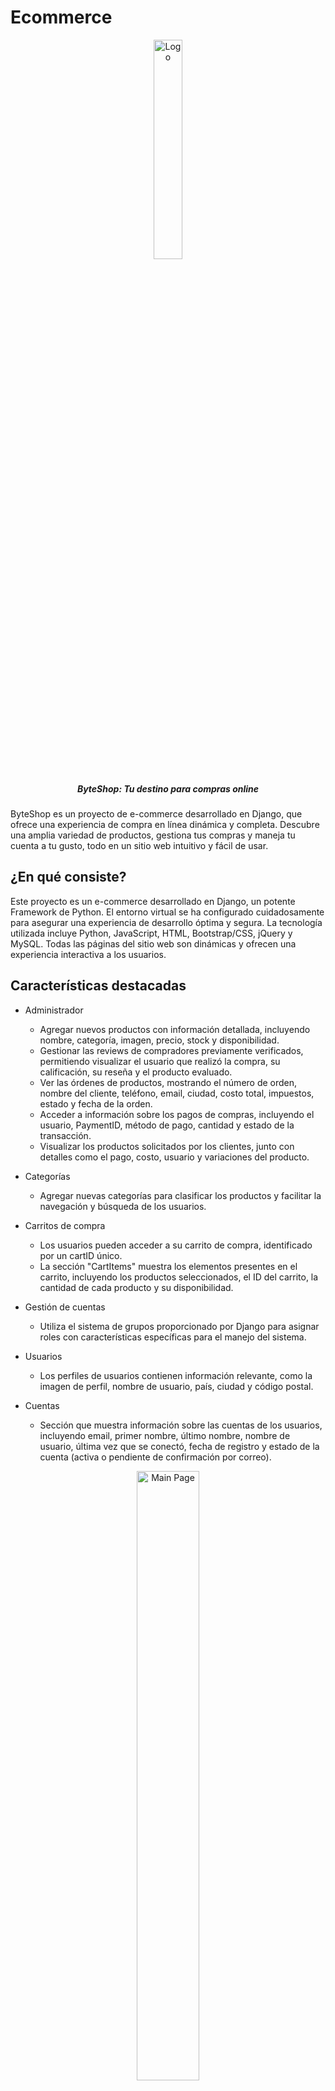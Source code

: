 # Ecommerce  
<p align="center">
  <img src="https://github.com/yonaiker95/ecommerce/blob/main/img-git/Logo.png" alt="Logo" style="width: 30%; max-width: 200px;">
</p>
<h5 align="center">ByteShop: Tu destino para compras online</h5>

ByteShop es un proyecto de e-commerce desarrollado en Django, que ofrece una experiencia de compra en línea dinámica y completa. Descubre una amplia variedad de productos, gestiona tus compras y maneja tu cuenta a tu gusto, todo en un sitio web intuitivo y fácil de usar.

## ¿En qué consiste?

Este proyecto es un e-commerce desarrollado en Django, un potente Framework de Python. El entorno virtual se ha configurado cuidadosamente para asegurar una experiencia de desarrollo óptima y segura. La tecnología utilizada incluye Python, JavaScript, HTML, Bootstrap/CSS, jQuery y MySQL. Todas las páginas del sitio web son dinámicas y ofrecen una experiencia interactiva a los usuarios.

## Características destacadas

- Administrador
  * Agregar nuevos productos con información detallada, incluyendo nombre, categoría, imagen, precio, stock y disponibilidad.
  * Gestionar las reviews de compradores previamente verificados, permitiendo visualizar el usuario que realizó la compra, su calificación, su reseña y el producto     evaluado.
  * Ver las órdenes de productos, mostrando el número de orden, nombre del cliente, teléfono, email, ciudad, costo total, impuestos, estado y fecha de la orden.
  * Acceder a información sobre los pagos de compras, incluyendo el usuario, PaymentID, método de pago, cantidad y estado de la transacción.
  * Visualizar los productos solicitados por los clientes, junto con detalles como el pago, costo, usuario y variaciones del producto.

- Categorías
  * Agregar nuevas categorías para clasificar los productos y facilitar la navegación y búsqueda de los usuarios.

- Carritos de compra
  * Los usuarios pueden acceder a su carrito de compra, identificado por un cartID único.
  * La sección "CartItems" muestra los elementos presentes en el carrito, incluyendo los productos seleccionados, el ID del carrito, la cantidad de cada producto y 
    su disponibilidad.

- Gestión de cuentas
  * Utiliza el sistema de grupos proporcionado por Django para asignar roles con características específicas para el manejo del sistema.

- Usuarios
  * Los perfiles de usuarios contienen información relevante, como la imagen de perfil, nombre de usuario, país, ciudad y código postal.

- Cuentas
  * Sección que muestra información sobre las cuentas de los usuarios, incluyendo email, primer nombre, último nombre, nombre de usuario, última vez que se      conectó, fecha de registro y estado de la cuenta (activa o pendiente de confirmación por correo).
 
<p align="center">
  <img src="https://github.com/yonaiker95/ecommerce/blob/main/img-git/Main_Page.png" alt="Main Page" style="width: 50%; max-width: 200px;">
</p>

## Ejecución 

Es necesario tener instalado los requerimientos necesarios para ejecutarlo posteriormente con `python manage.py runserver` desde la terminal en el directorio de la carpeta clonada. Una vez realizado es necesario abrir localhost:8000 para visualizar el sistema.

### Instalación

Para poder utilizar el proyecto o modificarlo puedes:

1.- **Clonar el repositorio en tu máquina local:**
`git clone https://github.com/yonaiker95/ecommerce.git`
*(Hay que tener todos los requerimientos previamente instalados)*

2.- **Crea un entorno virtual e instala las dependencias necesarias.**

3.- **Configura la base de datos y realiza las migraciones.**

4.- **Ejecuta el servidor de desarrollo de Django.**

5.- **Navegar en el directorio del proyecto:**
`cd ecommerce`

6.- **Instalar las dependencias necesarias:**
`pip install -r requirements.txt`

~~~
git clone https://github.com/tu-usuario/ecomerce.git
cd ecommerce
python -m venv venv
source venv/bin/activate  # Windows: venv\Scripts\activate
pip install -r requirements.txt
python manage.py makemigrations
python manage.py migrate
python manage.py runserver
~~~

## Uso y cómo acceder al administrador

Para acceder al área de administración, sigue los siguientes pasos:

El sistema mediante el cual se maneja con localhost:8000/securelogin, para poder acceder a la ventana de administrador necesitas crear una cuenta desde la CMD o BASH utilizando `winpty python manage.py createsuperuser` para crear super usuario.

<p align="center">
  <img src="https://github.com/yonaiker95/ecommerce/blob/main/img-git/Django-Main.png" alt="Main Django" style="width: 50%; max-width: 200px;">
</p>

### Ventanas del E-commerce

La mayoría de las ventanas se pueden acceder sin tener una cuenta, pero para comprar y ver pedidos es necesario crear una.
  
- Registro e Inicio de Sesión:
El sistema ofrece a los usuarios la posibilidad de registrarse y crear una cuenta utilizando su correo electrónico de Gmail. La cuenta se verifica mediante un proceso de codificación en Base64 para mayor seguridad. Además, los usuarios registrados pueden iniciar sesión fácilmente para acceder a todas las funcionalidades del sitio.

<p align="center">
   <img src="https://github.com/yonaiker95/ecommerce/blob/main/img-git/Inicio_Sesión.png" alt="Inicio de Sesión" style="width: 40%;">
    <img src="https://github.com/yonaiker95/ecommerce/blob/main/img-git/Registrarme.png" alt="Registrarme" style="width: 40%;">
 <img src="https://github.com/yonaiker95/ecommerce/blob/main/img-git/Correo.png" alt="Activar Cuenta" style="width: 40%;">
</p>

- Sección de Olvidé mi Contraseña:
En caso de que los usuarios olviden su contraseña, el e-commerce cuenta con una sección dedicada para restablecerla de forma segura. Los usuarios recibirán un correo electrónico con instrucciones para recuperar su contraseña y volver a acceder a su cuenta.

<p align="center">
   <img src="https://github.com/yonaiker95/ecommerce/blob/main/img-git/Olvide_Contraseña.png" alt="Olvidé Contraseña" style="width: 40%;">
   <img src="https://github.com/yonaiker95/ecommerce/blob/main/img-git/Recuperar.png" alt="Recuperar Cuenta" style="width: 40%;">
</p>

- Sección de Categorías:
La navegación y búsqueda de productos se simplifica gracias a la sección de categorías. Los usuarios pueden explorar y filtrar productos por categorías específicas, lo que facilita la búsqueda de artículos de su interés.

<p align="center">
  <img src="https://github.com/yonaiker95/ecommerce/blob/main/img-git/Tienda_Main.png" alt="Tienda" style="width: 50%; max-width: 200px;">
</p>

- Apartado de Búsqueda de Productos:
Para una experiencia de compra más ágil, el e-commerce proporciona un apartado de búsqueda de productos. Los usuarios pueden ingresar palabras clave y encontrar rápidamente los productos que desean comprar.

- Apartado de Mi Cuenta:
Los usuarios tienen acceso a su área personal a través del apartado "Mi Cuenta". Aquí, pueden ver el historial de sus pedidos, revisar sus ordenes de compra anteriores, cambiar su contraseña para garantizar la seguridad y editar su perfil para mantener su información actualizada.

<p align="center">
   <img src="https://github.com/yonaiker95/ecommerce/blob/main/img-git/Mi_Panel.png" alt="Mi panel" style="width: 40%;">
   <img src="https://github.com/yonaiker95/ecommerce/blob/main/img-git/Orden_De_Compra.png" alt="Mis pedidos" style="width: 40%;">
</p>

<p align="center">
   <img src="https://github.com/yonaiker95/ecommerce/blob/main/img-git/Editar_Perfil.png" alt="Editar Cuenta" style="width: 40%;">
   <img src="https://github.com/yonaiker95/ecommerce/blob/main/img-git/Cambiar_Contraseña.png" alt="Editar constraseña" style="width: 40%;">
</p>

- Carrito:
El carrito de compra es una funcionalidad esencial en el e-commerce. Los usuarios pueden agregar productos seleccionados a su carrito, ver el resumen de sus compras y ajustar las cantidades antes de proceder al pago.

<p align="center">
   <img src="https://github.com/yonaiker95/ecommerce/blob/main/img-git/Carrito.png" alt="Carrito" style="width: 40%;">
</p>

- Dirección de Envío:
Antes de finalizar la compra, los usuarios pueden proporcionar y verificar su dirección de envío para garantizar que los productos sean entregados correctamente.

<p align="center">
   <img src="https://github.com/yonaiker95/ecommerce/blob/main/img-git/Dirección_Envio.png" alt="Dirección de Envio" style="width: 40%;">
</p>

- Pagar:
El proceso de pago se lleva a cabo en una ventana dedicada, donde los usuarios pueden seleccionar el método de pago preferido y completar la transacción de forma segura.

<p align="center">
   <img src="https://github.com/yonaiker95/ecommerce/blob/main/img-git/Pagar.png" alt="Pago" style="width: 40%;">
</p>

- Ventana de Venta Exitosa
Una vez completada la transacción, los usuarios recibirán una ventana de venta exitosa que confirmará su compra y proporcionará detalles importantes, como el número de orden y la fecha estimada de entrega.

<p align="center">
   <img src="https://github.com/yonaiker95/ecommerce/blob/main/img-git/Completed.png" alt="Compra exitosa" style="width: 40%;">
   <img src="https://github.com/yonaiker95/ecommerce/blob/main/img-git/Cuenta_Pagado.png" alt="Cuenta Pagado" style="width: 40%;">
</p>

<p align="center">
   <img src="https://github.com/yonaiker95/ecommerce/blob/main/img-git/Cuenta_Recibido.png" alt="Cuenta Recibido" style="width: 40%;">
   <img src="https://github.com/yonaiker95/ecommerce/blob/main/img-git/Compra_Correo.png" alt="Correo de Compra" style="width: 40%;">
</p>

## Notas

Por cuestiones de seguridad la funcionalidad de SECRET_KEY, y contraseñas especificas de correo como EMAIL_HOST_USER / PASSWORD están privadas en un archivo local .env. Es necesario que si quieres utilizarlo insertes tus credenciales necesarias para el correcto funcionamiento de la página accediendo a settings con contraseñas de acceso de los servicios de google gmail.

Para ver y realizar los págos por Paypal o tarjetas de crédito/débito (VISA) es necesario utilizar un Sandbox desde Paypal y tener una cuenta como desarrollador.

## Autoría

¡Tus contribuciones son bienvenidas! Si encuentras errores o mejoras para el proyecto, no dudes en enviar tus pull requests.

Espero que esta versión del README sea útil.
Creado por **Yonaiker Jose Peralta Mora** 

